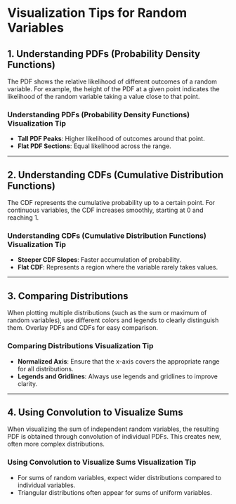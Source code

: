 
# Visualization Tips for Random Variables

## 1. Understanding PDFs (Probability Density Functions)

The PDF shows the relative likelihood of different outcomes of a random variable. For example, the height of the PDF at a given point indicates the likelihood of the random variable taking a value close to that point.

### Understanding PDFs (Probability Density Functions) Visualization Tip

- **Tall PDF Peaks**: Higher likelihood of outcomes around that point.
- **Flat PDF Sections**: Equal likelihood across the range.

---

## 2. Understanding CDFs (Cumulative Distribution Functions)

The CDF represents the cumulative probability up to a certain point. For continuous variables, the CDF increases smoothly, starting at 0 and reaching 1.

### Understanding CDFs (Cumulative Distribution Functions) Visualization Tip

- **Steeper CDF Slopes**: Faster accumulation of probability.
- **Flat CDF**: Represents a region where the variable rarely takes values.

---

## 3. Comparing Distributions

When plotting multiple distributions (such as the sum or maximum of random variables), use different colors and legends to clearly distinguish them. Overlay PDFs and CDFs for easy comparison.

### Comparing Distributions Visualization Tip

- **Normalized Axis**: Ensure that the x-axis covers the appropriate range for all distributions.
- **Legends and Gridlines**: Always use legends and gridlines to improve clarity.

---

## 4. Using Convolution to Visualize Sums

When visualizing the sum of independent random variables, the resulting PDF is obtained through convolution of individual PDFs. This creates new, often more complex distributions.

### Using Convolution to Visualize Sums Visualization Tip

- For sums of random variables, expect wider distributions compared to individual variables.
- Triangular distributions often appear for sums of uniform variables.
